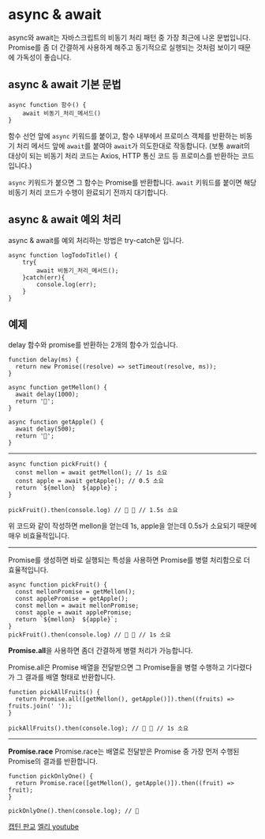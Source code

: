 # async & await

async와 await는 자바스크립트의 비동기 처리 패턴 중 가장 최근에 나온 문법입니다. Promise를 좀 더 간결하게 사용하게 해주고 동기적으로 실행되는 것처럼 보이기 때문에 가독성이 좋습니다.

## async & await 기본 문법

```
async function 함수() {
	await 비동기_처리_메서드()
}
```

함수 선언 앞에 `async` 키워드를 붙이고, 함수 내부에서 프로미스 객체를 반환하는 비동기 처리 메서드 앞에 `await`를 붙여야 `await`가 의도한대로 작동합니다.
(보통 await의 대상이 되는 비동기 처리 코드는 Axios, HTTP 통신 코드 등 프로미스를 반환하는 코드입니다.)

`async` 키워드가 붙으면 그 함수는 Promise를 반환합니다. `await` 키워드를 붙이면 해당 비동기 처리 코드가 수행이 완료되기 전까지 대기합니다.

## async & await 예외 처리

async & await를 예외 처리하는 방법은 try-catch문 입니다.

```
async function logTodoTitle() {
    try{
    	await 비동기_처리_메서드();
    }catch(err){
    	console.log(err);
    }
}
```

## 예제

delay 함수와 promise를 반환하는 2개의 함수가 있습니다.

```
function delay(ms) {
  return new Promise((resolve) => setTimeout(resolve, ms));
}

async function getMellon() {
  await delay(1000);
  return '🍈';
}

async function getApple() {
  await delay(500);
  return '🍎';
}
```

---

```
async function pickFruit() {
  const mellon = await getMellon(); // 1s 소요
  const apple = await getApple(); // 0.5 소요
  return `${mellon}  ${apple}`;
}

pickFruit().then(console.log) // 🍈 🍎 // 1.5s 소요
```

위 코드와 같이 작성하면 mellon을 얻는데 1s, apple을 얻는데 0.5s가 소요되기 때문에 매우 비효율적입니다.

---

Promise를 생성하면 바로 실행되는 특성을 사용하면 Promise를 병렬 처리함으로 더 효율적입니다.

```
async function pickFruit() {
  const mellonPromise = getMellon();
  const applePromise = getApple();
  const mellon = await mellonPromise;
  const apple = await applePromise;
  return `${mellon}  ${apple}`;
}
pickFruit().then(console.log) // 🍈 🍎 // 1s 소요
```

**Promise.all**을 사용하면 좀더 간결하게 병렬 처리가 가능합니다.

Promise.all은 Promise 배열을 전달받으면 그 Promise들을 병렬 수행하고 기다렸다가 그 결과를 배열 형태로 반환합니다.

```
function pickAllFruits() {
  return Promise.all([getMellon(), getApple()]).then((fruits) => fruits.join(' '));
}

pickAllFruits().then(console.log); // 🍈 🍎 // 1s 소요
```

---

**Promise.race**
Promise.race는 배열로 전달받은 Promise 중 가장 먼저 수행된 Promise의 결과를 반환합니다.

```
function pickOnlyOne() {
  return Promise.race([getMellon(), getApple()]).then((fruit) => fruit);
}

pickOnlyOne().then(console.log); // 🍈
```

[캡틴 판교](https://joshua1988.github.io/web-development/javascript/js-async-await/)
[엘리 youtube](https://www.youtube.com/watch?v=JB_yU6Oe2eE)
